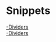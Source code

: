 # Snippets
[-Dividers](./snippets/all.html?name=divider) <br>
[-Dividers](./snippets/all.html?name=cards) <br>

